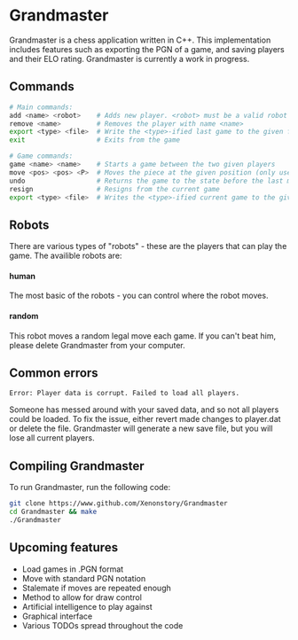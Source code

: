# Grandmaster

Grandmaster is a chess application written in C++. This implementation includes features such as exporting the PGN of a game, and saving players and their ELO rating. Grandmaster is currently a work in progress.

## Commands

```Bash
# Main commands:
add <name> <robot>    # Adds new player. <robot> must be a valid robot
remove <name>         # Removes the player with name <name>
export <type> <file>  # Write the <type>-ified last game to the given file. Type can be PGN or FEN
exit                  # Exits from the game

# Game commands:
game <name> <name>    # Starts a game between the two given players
move <pos> <pos> <P>  # Moves the piece at the given position (only use P for promotions)
undo                  # Returns the game to the state before the last move
resign                # Resigns from the current game
export <type> <file>  # Writes the <type>-ified current game to the given file. Type can be PGN
```

## Robots

There are various types of "robots" - these are the players that can play the game. The availible robots are:

#### human

The most basic of the robots - you can control where the robot moves.

#### random

This robot moves a random legal move each game. If you can't beat him, please delete Grandmaster from your computer.

## Common errors

```
Error: Player data is corrupt. Failed to load all players.
```

Someone has messed around with your saved data, and so not all players could be loaded. To fix the issue, either revert made changes to player.dat or delete the file. Grandmaster will generate a new save file, but you will lose all current players.

## Compiling Grandmaster

To run Grandmaster, run the following code:

```Bash
git clone https://www.github.com/Xenonstory/Grandmaster
cd Grandmaster && make
./Grandmaster
```

## Upcoming features

- Load games in .PGN format
- Move with standard PGN notation
- Stalemate if moves are repeated enough
- Method to allow for draw control
- Artificial intelligence to play against
- Graphical interface
- Various TODOs spread throughout the code
